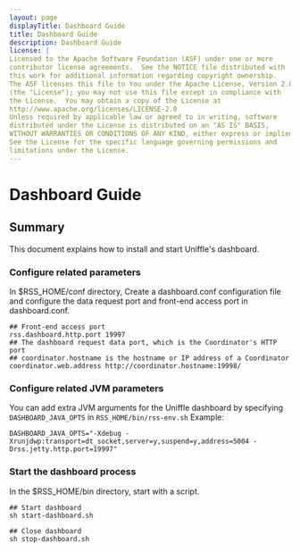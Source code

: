 ```yaml
---
layout: page
displayTitle: Dashboard Guide
title: Dashboard Guide
description: Dashboard Guide
license: |
Licensed to the Apache Software Foundation (ASF) under one or more
contributor license agreements.  See the NOTICE file distributed with
this work for additional information regarding copyright ownership.
The ASF licenses this file to You under the Apache License, Version 2.0
(the "License"); you may not use this file except in compliance with
the License.  You may obtain a copy of the License at
http://www.apache.org/licenses/LICENSE-2.0
Unless required by applicable law or agreed to in writing, software
distributed under the License is distributed on an "AS IS" BASIS,
WITHOUT WARRANTIES OR CONDITIONS OF ANY KIND, either express or implied.
See the License for the specific language governing permissions and
limitations under the License.
---
```

# Dashboard Guide

## Summary
This document explains how to install and start Uniffle's dashboard.

### Configure related parameters
In $RSS_HOME/conf directory, Create a dashboard.conf configuration file and configure the data request port and front-end access port in dashboard.conf.
``` properties
## Front-end access port
rss.dashboard.http.port 19997
## The dashboard request data port, which is the Coordinator's HTTP port
## coordinator.hostname is the hostname or IP address of a Coordinator
coordinator.web.address http://coordinator.hostname:19998/
```

### Configure related JVM parameters
You can add extra JVM arguments for the Uniffle dashboard by specifying `DASHBOARD_JAVA_OPTS` in `RSS_HOME/bin/rss-env.sh`
Example:
```
DASHBOARD_JAVA_OPTS="-Xdebug -Xrunjdwp:transport=dt_socket,server=y,suspend=y,address=5004 -Drss.jetty.http.port=19997"
```

### Start the dashboard process
In the $RSS_HOME/bin directory, start with a script.
``` shell
## Start dashboard
sh start-dashboard.sh

## Close dashboard
sh stop-dashboard.sh
```